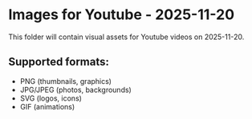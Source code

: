 # Images for Youtube - 2025-11-20

This folder will contain visual assets for Youtube videos on 2025-11-20.

## Supported formats:
- PNG (thumbnails, graphics)
- JPG/JPEG (photos, backgrounds)
- SVG (logos, icons)
- GIF (animations)

